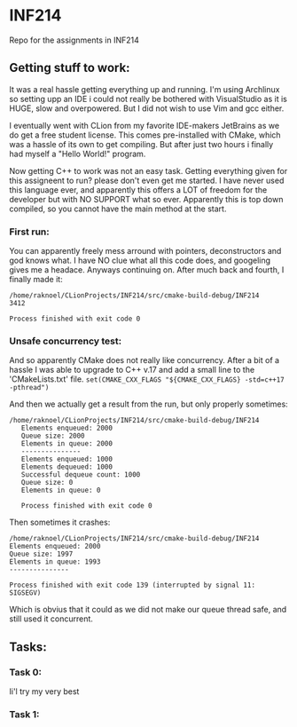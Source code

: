 # INF214
Repo for the assignments in INF214

## Getting stuff to work:
It was a real hassle getting everything up and running. I'm using Archlinux so setting upp an IDE i could not
really be bothered with VisualStudio as it is HUGE, slow and overpowered. But I did not wish to use Vim and gcc either.

I eventually went with CLion from my favorite IDE-makers JetBrains as we do get a free student license. This comes
pre-installed with CMake, which was a hassle of its own to get compiling. But after just two hours i finally had myself
a "Hello World!" program.

Now getting C++ to work was not an easy task. Getting everything given for this assigneent to run? please don't even
get me started. I have never used this language ever, and apparently this offers a LOT of freedom for the developer
but with NO SUPPORT what so ever. Apparently this is top down compiled, so you cannot have the main method at the start.

### First run:
You can apparently freely mess arround with pointers, deconstructors and god knows what. I have NO clue what all this
code does, and googeling gives me a headace. Anyways continuing on. After much back and fourth, I finally made it:
```
/home/raknoel/CLionProjects/INF214/src/cmake-build-debug/INF214
3412

Process finished with exit code 0
``` 

### Unsafe concurrency test:
And so apparently CMake does not really like concurrency. After a bit of a hassle I was able to upgrade to C++ v.17 and
add a small line to the 'CMakeLists.txt' file.
```set(CMAKE_CXX_FLAGS "${CMAKE_CXX_FLAGS} -std=c++17 -pthread")```

And then we actually get a result from the run, but only properly sometimes:
```
/home/raknoel/CLionProjects/INF214/src/cmake-build-debug/INF214
   Elements enqueued: 2000
   Queue size: 2000
   Elements in queue: 2000
   ---------------
   Elements enqueued: 1000
   Elements dequeued: 1000
   Successful dequeue count: 1000
   Queue size: 0
   Elements in queue: 0
   
   Process finished with exit code 0
```

Then sometimes it crashes:
```
/home/raknoel/CLionProjects/INF214/src/cmake-build-debug/INF214
Elements enqueued: 2000
Queue size: 1997
Elements in queue: 1993
---------------

Process finished with exit code 139 (interrupted by signal 11: SIGSEGV)
```
Which is obvius that it could as we did not make our queue thread safe, and still used it concurrent.

## Tasks:
### Task 0:
Ii'l try my very best

### Task 1:
